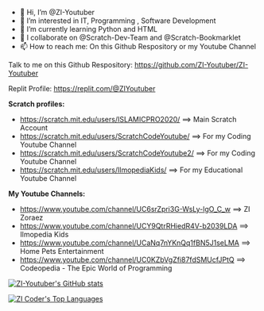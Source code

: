 - 👋 Hi, I’m @ZI-Youtuber
- 👀 I’m interested in IT, Programming , Software Development
- 🌱 I’m currently learning Python and HTML
- 💞️ I collaborate on @Scratch-Dev-Team and @Scratch-Bookmarklet
- 📫 How to reach me: On this Github Respository or my Youtube Channel

Talk to me on this Github Respository: https://github.com/ZI-Youtuber/ZI-Youtuber

Replit Profile: https://replit.com/@ZIYoutuber

**Scratch profiles:**

- https://scratch.mit.edu/users/ISLAMICPRO2020/ ==> Main Scratch Account
- https://scratch.mit.edu/users/ScratchCodeYoutube/ ==> For my Coding Youtube Channel
- https://scratch.mit.edu/users/ScratchCodeYoutube2/ ==> For my Coding Youtube Channel
- https://scratch.mit.edu/users/IlmopediaKids/ ==> For my Educational Youtube Channel


**My Youtube Channels:**

- https://www.youtube.com/channel/UC6srZpri3G-WsLy-lgO_C_w ==> ZI Zoraez
- https://www.youtube.com/channel/UCY9QtrRHiedR4V-b2039LDA  ==> Ilmopedia Kids
- https://www.youtube.com/channel/UCaNq7nYKnQq1fBN5J1seLMA ==> Home Pets Entertainment
- https://www.youtube.com/channel/UC0KZbVgZfi87fdSMUcfJPtQ ==> Codeopedia - The Epic World of Programming



[![ZI-Youtuber's GitHub stats](https://github-readme-stats.vercel.app/api?username=ZI-Youtuber&theme=tokyonight)](https://github.com/anuraghazra/github-readme-stats)

[![ZI Coder's Top Languages](https://github-readme-stats.vercel.app/api/top-langs/?username=ZI-Youtuber&layout=compact&theme=radical)](https://github.com/anuraghazra/github-readme-stats)











<!---
ZI-Youtuber/ZI-Youtuber is a ✨ special ✨ repository because its `README.md` (this file) appears on your GitHub profile.
You can click the Preview link to take a look at your changes.
---

